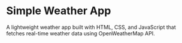 # Simple Weather App  
A lightweight weather app built with HTML, CSS, and JavaScript that fetches real-time weather data using OpenWeatherMap API.
